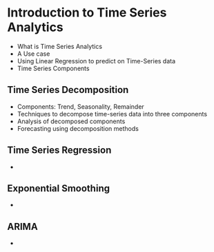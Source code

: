 # Introduction to Time Series Analytics

- What is Time Series Analytics
- A Use case
- Using Linear Regression to predict on Time-Series data
- Time Series Components


## Time Series Decomposition
  - Components: Trend, Seasonality, Remainder
  - Techniques to decompose time-series data into three components
  - Analysis of decomposed components
  - Forecasting using decomposition methods


## Time Series Regression
  - 


## Exponential Smoothing
  - 


## ARIMA
  - 
